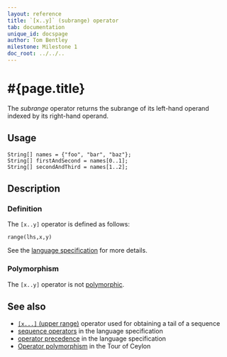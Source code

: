 ```yaml
---
layout: reference
title: `[x..y]` (subrange) operator
tab: documentation
unique_id: docspage
author: Tom Bentley
milestone: Milestone 1
doc_root: ../../..
---
```


# #{page.title}

The *subrange* operator returns the subrange of its left-hand operand
indexed by its right-hand operand.

## Usage 

    String[] names = {"foo", "bar", "baz"};
    String[] firstAndSecond = names[0..1];
    String[] secondAndThird = names[1..2];

## Description

### Definition

The `[x..y]` operator is defined as follows:

    range(lhs,x,y)

See the [language specification](#{page.doc_root}/#{site.urls.spec_relative}#listmap) for 
more details.

### Polymorphism

The `[x..y]` operator is not [polymorphic](#{page.doc_root}/reference/operator/operator-polymorphism). 

## See also

* [`[x...]` (upper range)](../upper-range) operator used for obtaining a tail of a sequence
* [sequence operators](#{page.doc_root}/#{site.urls.spec_relative}#listmap) in the 
  language specification
* [operator precedence](#{page.doc_root}/#{site.urls.spec_relative}#operatorprecedence) in the 
  language specification
* [Operator polymorphism](#{page.doc_root}/tour/language-module/#operator_polymorphism) 
  in the Tour of Ceylon

